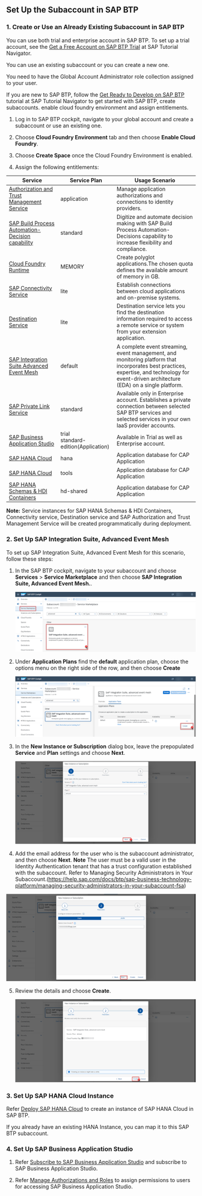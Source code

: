 ## Set Up the Subaccount in SAP BTP

### 1. Create or Use an Already Existing Subaccount in SAP BTP

You can use both trial and enterprise account in SAP BTP. To set up a trial account, see the [Get a Free Account on SAP BTP Trial](https://developers.sap.com/tutorials/hcp-create-trial-account.html) at SAP Tutorial Navigator.

You can use an existing subaccount or you can create a new one.

You need to have the Global Account Administrator role collection assigned to your user.

If you are new to SAP BTP, follow the [Get Ready to Develop on SAP BTP](https://developers.sap.com/group.scp-1-get-ready.html) tutorial at SAP Tutorial Navigator to get started with SAP BTP, create subaccounts. enable cloud foundry environment and assign entitlements.

1. Log in to SAP BTP cockpit, navigate to your global account and create a subaccount or use an existing one.
2. Choose **Cloud Foundry Environment** tab and then choose **Enable Cloud Foundry**.
3. Choose **Create Space** once the Cloud Foundry Environment is enabled.

4. Assign the following entitlements:

Service | Service Plan | Usage Scenario |
--- | --- | --- |
|[Authorization and Trust Management Service](https://discovery-center.cloud.sap/serviceCatalog/authorization-and-trust-management-service?region=all&tab=feature) | application | Manage application authorizations and connections to identity providers.|
|[SAP Build Process Automation- Decision capability](https://discovery-center.cloud.sap/serviceCatalog/sap-build-process-automation?region=all) | standard | Digitize and automate decision making with SAP Build Process Automation- Decisions capability to increase flexibility and compliance.|
[Cloud Foundry Runtime](https://discovery-center.cloud.sap/serviceCatalog/cloud-foundry-runtime?region=all) | MEMORY | Create polyglot applications.The chosen quota defines the available amount of memory in GB.|
[SAP Connectivity Service](https://discovery-center.cloud.sap/serviceCatalog/connectivity-service?service_plan=lite&region=all&commercialModel=cloud) | lite | Establish connections between cloud applications and on-premise systems.|
[Destination Service](https://discovery-center.cloud.sap/serviceCatalog/destination?service_plan=lite&region=all&commercialModel=cloud) | lite | Destination service lets you find the destination information required to access a remote service or system from your extension application.|
[SAP Integration Suite,Advanced Event Mesh](https://discovery-center.cloud.sap/serviceCatalog/advanced-event-mesh?service_plan=default&region=all&commercialModel=cloud) | default | A complete event streaming, event management, and monitoring platform that incorporates best practices, expertise, and technology for event-driven architecture (EDA) on a single platform.|
[SAP Private Link Service](https://discovery-center.cloud.sap/serviceCatalog/private-link-service?service_plan=standard&region=all&commercialModel=cloud) | standard | Available only in Enterprise account. Establishes a private connection between selected SAP BTP services and selected services in your own IaaS provider accounts.|
[SAP Business Application Studio](https://discovery-center.cloud.sap/serviceCatalog/business-application-studio?region=all) | trial <br> standard-edition(Application) | Available in Trial as well as Enterprise account.
[SAP HANA Cloud](https://discovery-center.cloud.sap/serviceCatalog/sap-hana-cloud?tab=customerreference&region=all)  | hana | Application database for CAP Application
[SAP HANA Cloud](https://discovery-center.cloud.sap/serviceCatalog/sap-hana-cloud?tab=customerreference&region=all)  | tools | Application database for CAP Application
[SAP HANA Schemas & HDI Containers](https://help.sap.com/docs/SAP_HANA_PLATFORM/3823b0f33420468ba5f1cf7f59bd6bd9/e28abca91a004683845805efc2bf967c.html?version=2.0.04&locale=en-US) | hd-shared | Application database for CAP Application

**Note:** Service instances for SAP HANA Schemas & HDI Containers, Connectivity service, Destination service and SAP Authorization and Trust Management Service will be created programmatically during deployment. 


### 2. Set Up SAP Integration Suite, Advanced Event Mesh

To set up SAP Integration Suite, Advanced Event Mesh for this scenario, follow these steps:

1. In the SAP BTP cockpit, navigate to your subaccount and choose **Services** > **Service Marketplace** and then choose **SAP Integration Suite, Advanced Event Mesh.**.

    ![plot](./images/aem-btp.png)

2. Under **Application Plans** find the **default** application plan, choose the options menu on the right side of the row, and then choose **Create**

    ![plot](./images/aem-btp-create.png)

3. In the **New Instance or Subscription** dialog box, leave the prepopulated **Service** and **Plan** settings and choose **Next**.

    ![plot](./images/aem-btp-plan.png)
        

4. Add the email address for the user who is the subaccount administrator, and then choose **Next**.
**Note** The user must be a valid user in the Identity Authentication tenant that has a trust configuration established with the subaccount. Refer to Managing Security Administrators in Your Subaccount.(https://help.sap.com/docs/btp/sap-business-technology-platform/managing-security-administrators-in-your-subaccount-fsa)

![plot](./images/aem-btp-adminemail.png)


5. Review the details and choose **Create**.
   
    ![plot](./images/aem-btp-finalscreen.png)
    
### 3. Set Up SAP HANA Cloud Instance

Refer [Deploy SAP HANA Cloud](https://developers.sap.com/tutorials/hana-cloud-deploying.html) to create an instance of SAP HANA Cloud in SAP BTP. 

If you already have an existing HANA Instance, you can map it to this SAP BTP subaccount.

### 4. Set Up SAP Business Application Studio

1. Refer [Subscribe to SAP Business Application Studio](https://help.sap.com/docs/bas/sap-business-application-studio/subscribe-to-sap-business-application-studio) and subscribe to SAP Business Application Studio.

2. Refer [Manage Authorizations and Roles](https://help.sap.com/docs/SAP%20Business%20Application%20Studio/9d1db9835307451daa8c930fbd9ab264/01e69c53003c4b0a8a64310a3f08867d.html) to assign permissions to users for accessing SAP Business Application Studio.
